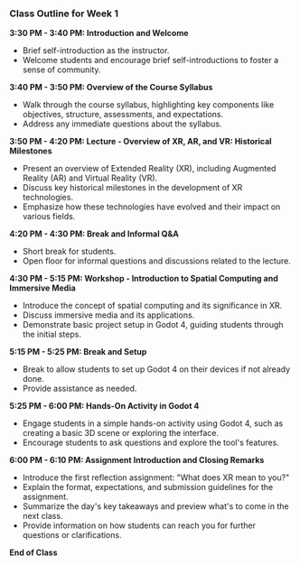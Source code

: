 
### Class Outline for Week 1

**3:30 PM - 3:40 PM: Introduction and Welcome**
- Brief self-introduction as the instructor.
- Welcome students and encourage brief self-introductions to foster a sense of community.

**3:40 PM - 3:50 PM: Overview of the Course Syllabus**
- Walk through the course syllabus, highlighting key components like objectives, structure, assessments, and expectations.
- Address any immediate questions about the syllabus.

**3:50 PM - 4:20 PM: Lecture - Overview of XR, AR, and VR: Historical Milestones**
- Present an overview of Extended Reality (XR), including Augmented Reality (AR) and Virtual Reality (VR).
- Discuss key historical milestones in the development of XR technologies.
- Emphasize how these technologies have evolved and their impact on various fields.

**4:20 PM - 4:30 PM: Break and Informal Q&A**
- Short break for students.
- Open floor for informal questions and discussions related to the lecture.

**4:30 PM - 5:15 PM: Workshop - Introduction to Spatial Computing and Immersive Media**
- Introduce the concept of spatial computing and its significance in XR.
- Discuss immersive media and its applications.
- Demonstrate basic project setup in Godot 4, guiding students through the initial steps.

**5:15 PM - 5:25 PM: Break and Setup**
- Break to allow students to set up Godot 4 on their devices if not already done.
- Provide assistance as needed.

**5:25 PM - 6:00 PM: Hands-On Activity in Godot 4**
- Engage students in a simple hands-on activity using Godot 4, such as creating a basic 3D scene or exploring the interface.
- Encourage students to ask questions and explore the tool's features.

**6:00 PM - 6:10 PM: Assignment Introduction and Closing Remarks**
- Introduce the first reflection assignment: "What does XR mean to you?"
- Explain the format, expectations, and submission guidelines for the assignment.
- Summarize the day's key takeaways and preview what's to come in the next class.
- Provide information on how students can reach you for further questions or clarifications.

**End of Class**

